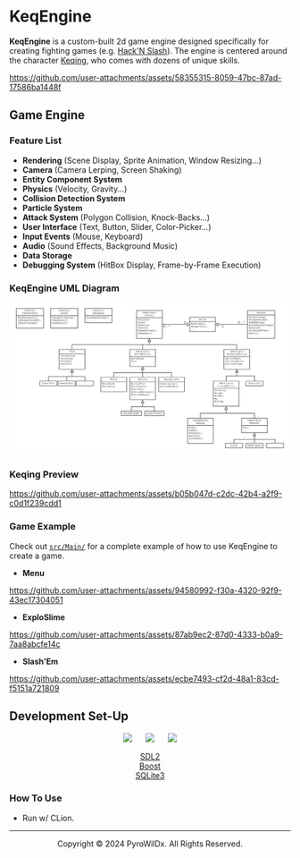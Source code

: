 # KeqEngine

**KeqEngine** is a custom-built 2d game engine designed specifically for creating fighting games (e.g. [Hack'N Slash](https://fr.wikipedia.org/wiki/Hack_%27n%27_slash)). The engine is centered around the character [Keqing](#keqing-video), who comes with dozens of unique skills.

https://github.com/user-attachments/assets/58355315-8059-47bc-87ad-17586ba1448f

## Game Engine

### Feature List

- **Rendering** (Scene Display, Sprite Animation, Window Resizing...)
- **Camera** (Camera Lerping, Screen Shaking)
- **Entity Component System**
- **Physics** (Velocity, Gravity...)
- **Collision Detection System**
- **Particle System**
- **Attack System** (Polygon Collision, Knock-Backs...)
- **User Interface** (Text, Button, Slider, Color-Picker...)
- **Input Events** (Mouse, Keyboard)
- **Audio** (Sound Effects, Background Music)
- **Data Storage**
- **Debugging System** (HitBox Display, Frame-by-Frame Execution)

### KeqEngine UML Diagram

<img src=".readme/KeqEngineUML.png">

### Keqing Preview

https://github.com/user-attachments/assets/b05b047d-c2dc-42b4-a2f9-c0d1f239cdd1

### Game Example

Check out [```src/Main/```](src/Main/) for a complete example of how to use KeqEngine to create a game.

- **Menu**

https://github.com/user-attachments/assets/94580992-f30a-4320-92f9-43ec17304051

- **ExploSlime**

https://github.com/user-attachments/assets/87ab9ec2-87d0-4333-b0a9-7aa8abcfe14c

- **Slash'Em**

https://github.com/user-attachments/assets/ecbe7493-cf2d-48a1-83cd-f5151a721809

## Development Set-Up

<div align="center">

[<img src="https://cdn.jsdelivr.net/gh/devicons/devicon@latest/icons/cplusplus/cplusplus-original.svg" width="60"/>](https://isocpp.org/)
&nbsp;&nbsp;&nbsp;&nbsp;
[<img src="https://cdn.jsdelivr.net/gh/devicons/devicon@latest/icons/clion/clion-original.svg" width="60"/>](https://www.jetbrains.com/clion/)
&nbsp;&nbsp;&nbsp;&nbsp;
[<img src="https://cdn.jsdelivr.net/gh/devicons/devicon@latest/icons/windows8/windows8-original.svg" width="60"/>](https://www.microsoft.com/windows/)

[SDL2](https://www.libsdl.org/) \
[Boost](https://www.boost.org/) \
[SQLite3](https://www.sqlite.org/)

</div>

### How To Use

- Run w/ CLion.

---

<div align="center">
  Copyright &#169; 2024 PyroWilDx. All Rights Reserved.
</div>
